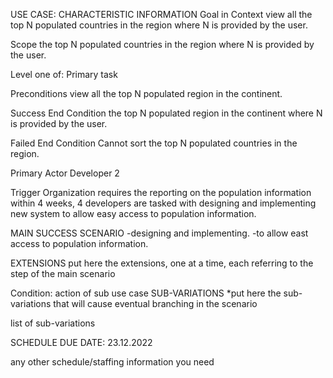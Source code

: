 USE CASE: CHARACTERISTIC INFORMATION Goal in Context view all the top N populated countries in the region where N is provided by the user.

Scope the top N populated countries in the region where N is provided by the user.

Level one of: Primary task

Preconditions view all the top N populated region in the continent.

Success End Condition the top N populated region in the continent  where N is provided by the user.

Failed End Condition Cannot sort the top N populated countries in the region.

Primary Actor Developer 2

Trigger Organization requires the reporting on the population information within 4 weeks, 4 developers are tasked with designing and implementing new system to allow easy access to population information.

MAIN SUCCESS SCENARIO -designing and implementing. -to allow east access to population information.

EXTENSIONS put here the extensions, one at a time, each referring to the step of the main scenario

Condition: action of sub use case SUB-VARIATIONS *put here the sub-variations that will cause eventual branching in the scenario

list of sub-variations

SCHEDULE DUE DATE: 23.12.2022

any other schedule/staffing information you need